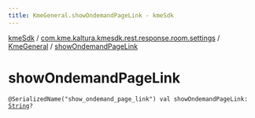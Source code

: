 ```yaml
---
title: KmeGeneral.showOndemandPageLink - kmeSdk
---
```


[kmeSdk](../../index.html) / [com.kme.kaltura.kmesdk.rest.response.room.settings](../index.html) / [KmeGeneral](index.html) / [showOndemandPageLink](./show-ondemand-page-link.html)

# showOndemandPageLink

`@SerializedName("show_ondemand_page_link") val showOndemandPageLink: `[`String`](https://kotlinlang.org/api/latest/jvm/stdlib/kotlin/-string/index.html)`?`